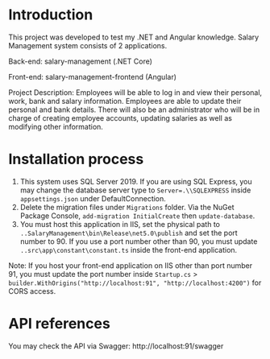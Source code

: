 # Introduction 
This project was developed to test my .NET and Angular knowledge. Salary Management system consists of 2 applications.

Back-end: salary-management (.NET Core)

Front-end: salary-management-frontend (Angular)

Project Description: Employees will be able to log in and view their personal, work, bank and salary information. Employees are able to update their personal and bank details.
There will also be an administrator who will be in charge of creating employee accounts, updating salaries as well as modifying other information.


# Installation process
1) This system uses SQL Server 2019. If you are using SQL Express, you may change the database server type to `Server=.\\SQLEXPRESS` inside `appsettings.json` under DefaultConnection.
2) Delete the migration files under `Migrations` folder. Via the NuGet Package Console, `add-migration InitialCreate` then `update-database`.
3) You must host this application in IIS, set the physical path to `..SalaryManagement\bin\Release\net5.0\publish` and set the port number to 90. If you use a port number other than 90, you must update `..src\app\constant\constant.ts` inside the front-end application.

Note: If you host your front-end application on IIS other than port number 91, you must update the port number inside `Startup.cs` > `builder.WithOrigins("http://localhost:91", "http://localhost:4200")` for CORS access.


# API references
You may check the API via Swagger: http://localhost:91/swagger
